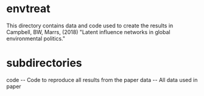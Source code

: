 # envtreat
This directory contains data and code used to create the results in Campbell, BW, Marrs,  (2018) "Latent influence networks in global environmental politics."

# subdirectories
code  --  Code to reproduce all results from the paper
data  --  All data used in paper
